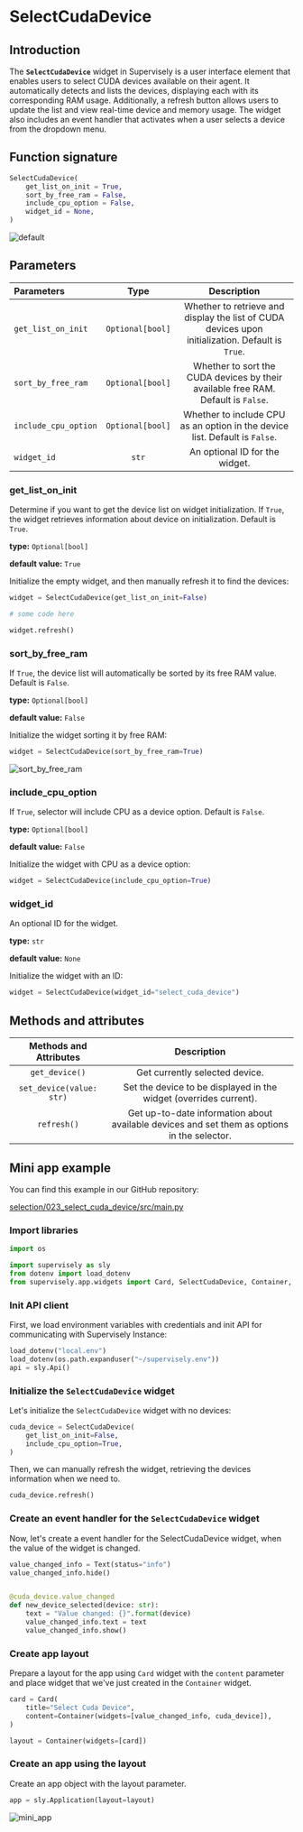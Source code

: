 # SelectCudaDevice

## Introduction

The **`SelectCudaDevice`** widget in Supervisely is a user interface element that enables users to select CUDA devices available on their agent. It automatically detects and lists the devices, displaying each with its corresponding RAM usage. Additionally, a refresh button allows users to update the list and view real-time device and memory usage. The widget also includes an event handler that activates when a user selects a device from the dropdown menu.

## Function signature

```python
SelectCudaDevice(
    get_list_on_init = True,
    sort_by_free_ram = False,
    include_cpu_option = False,
    widget_id = None,
)
```

![default](https://github.com/user-attachments/assets/4a971741-3cc8-4844-b116-6abd40c751e2)

## Parameters

|     Parameters         |          Type           |                                         Description                                          |
| :--------------------- | :---------------------: | :------------------------------------------------------------------------------------------: |
| `get_list_on_init`     |  `Optional[bool]`       | Whether to retrieve and display the list of CUDA devices upon initialization. Default is `True`. |
| `sort_by_free_ram`     |  `Optional[bool]`       | Whether to sort the CUDA devices by their available free RAM. Default is `False`.              |
| `include_cpu_option`   |  `Optional[bool]`       | Whether to include CPU as an option in the device list. Default is `False`.                   |
| `widget_id`            |         `str`           | An optional ID for the widget.                                                                |

### get_list_on_init

Determine if you want to get the device list on widget initialization.
If `True`, the widget retrieves information about device on initialization. Default is `True`.

**type:** `Optional[bool]`

**default value:** `True`

Initialize the empty widget, and then manually refresh it to find the devices:

```python
widget = SelectCudaDevice(get_list_on_init=False)

# some code here

widget.refresh()
```

### sort_by_free_ram

If `True`, the device list will automatically be sorted by its free RAM value. Default is `False`.

**type:** `Optional[bool]`

**default value:** `False`

Initialize the widget sorting it by free RAM:

```python
widget = SelectCudaDevice(sort_by_free_ram=True)
```

![sort_by_free_ram](https://github.com/user-attachments/assets/13f47e61-e924-4386-903a-62ae0ecb96fc)

### include_cpu_option

If `True`, selector will include CPU as a device option. Default is `False`.

**type:** `Optional[bool]`

**default value:** `False`

Initialize the widget with CPU as a device option:

```python
widget = SelectCudaDevice(include_cpu_option=True)
```

### widget_id

An optional ID for the widget.

**type:** `str`

**default value:** `None`

Initialize the widget with an ID:

```python
widget = SelectCudaDevice(widget_id="select_cuda_device")
```

## Methods and attributes

|                Methods and Attributes                |                      Description                       |
| :--------------------------------------------------: | :----------------------------------------------------: |
|                  `get_device()`                     |              Get currently selected device.             |
|            `set_device(value: str)`                 |  Set the device to be displayed in the widget (overrides current).|
|                    `refresh()`                      |   Get up-to-date information about available devices and set them as options in the selector.    |


## Mini app example

You can find this example in our GitHub repository:

[selection/023_select_cuda_device/src/main.py](https://github.com/supervisely-ecosystem/ui-widgets-demos/blob/master/selection/023_select_cuda_device/src/main.py)

### Import libraries

```python
import os

import supervisely as sly
from dotenv import load_dotenv
from supervisely.app.widgets import Card, SelectCudaDevice, Container, Text
```

### Init API client

First, we load environment variables with credentials and init API for communicating with Supervisely Instance:

```python
load_dotenv("local.env")
load_dotenv(os.path.expanduser("~/supervisely.env"))
api = sly.Api()
```

### Initialize the `SelectCudaDevice` widget

Let's initialize the `SelectCudaDevice` widget with no devices:

```python
cuda_device = SelectCudaDevice(
    get_list_on_init=False,
    include_cpu_option=True,
)
```

Then, we can manually refresh the widget, retrieving the devices information when we need to.

```python
cuda_device.refresh()
```

### Create an event handler for the `SelectCudaDevice` widget

Now, let's create a event handler for the SelectCudaDevice widget, when the value of the widget is changed.

```python
value_changed_info = Text(status="info")
value_changed_info.hide()


@cuda_device.value_changed
def new_device_selected(device: str):
    text = "Value changed: {}".format(device)
    value_changed_info.text = text
    value_changed_info.show()
```

### Create app layout

Prepare a layout for the app using `Card` widget with the `content` parameter and place widget that we've just created in the `Container` widget.

```python
card = Card(
    title="Select Cuda Device",
    content=Container(widgets=[value_changed_info, cuda_device]),
)

layout = Container(widgets=[card])
```

### Create an app using the layout

Create an app object with the layout parameter.

```python
app = sly.Application(layout=layout)
```

![mini_app](https://github.com/user-attachments/assets/13f47e61-e924-4386-903a-62ae0ecb96fc)
